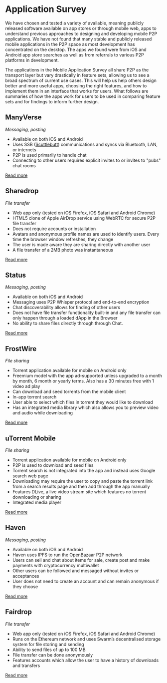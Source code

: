 # Application Survey

We have chosen and tested a variety of available, meaning publicly released software available on app stores or through mobile web, apps to understand previous approaches to designing and developing mobile P2P applications. We have not found that many stable and publicly released mobile applications in the P2P space as most development has concentrated on the desktop. The apps we found were from iOS and Android app store searches as well as from referrals to various P2P platforms in development.

The applications in the Mobile Application Survey all share P2P as the transport layer but vary drastically in feature sets, allowing us to see a broad spectrum of current use cases. This will help us help others design better and more useful apps, choosing the right features, and how to implement them in an interface that works for users. What follows are summaries of how the apps work for users to be used in comparing feature sets and for findings to inform further design.

## ManyVerse

_Messaging, posting_

* Available on both iOS and Android
* Uses SSB \([Scuttlebutt](https://www.scuttlebutt.nz)\) communications and syncs via Bluetooth, LAN, or internets
* P2P is used primarily to handle chat
* Connecting to other users requires explicit invites to or invites to "pubs" chat rooms

[Read more](manyverse.md)

## Sharedrop

_File transfer_

* Web app only \(tested on iOS Firefox, iOS Safari and Android Chrome\)
* HTML5 clone of Apple AirDrop service using WebRTC for secure P2P file transfer
* Does not require accounts or installation
* Avatars and anonymous profile names are used to identify users. Every time the browser window refreshes, they change
* The user is made aware they are sharing directly with another user
* A file transfer of a 2MB photo was instantaneous

[Read more](sharedrop.io.md)

## Status

_Messaging, posting_

* Available on both iOS and Android
* Messaging uses P2P Whisper protocol and end-to-end encryption
* Chat discoverability allows for finding of other users
* Does not have file transfer functionality built-in and any file transfer can only happen through a loaded dApp in the Browser 
* No ability to share files directly through through Chat.

[Read more](status.md)

## FrostWire

_File sharing_

* Torrent application available for mobile on Android only
* Freemium model with the app ad-supported unless upgraded to a month by month, 6 month or yearly terms. Also has a 30 minutes free with 1 video ad play
* Can download and seed torrents from the mobile client
* In-app torrent search
* User able to select which files in torrent they would like to download
* Has an integrated media library which also allows you to preview video and audio while downloading

[Read more](frostwire.md)

## uTorrent Mobile

_File sharing_

* Torrent application available for mobile on Android only
* P2P is used to download and seed files
* Torrent search is not integrated into the app and instead uses Google search web page
* Downloading may require the user to copy and paste the torrent link from a search results page and then add through the app manually
* Features DLive, a live video stream site which features no torrent downloading or sharing
* Integrated media player

[Read more](utorrent-mobile.md)

## Haven

_Messaging, posting_

* Available on both iOS and Android
* Haven uses IPFS to run the OpenBazaar P2P network
* Users can sell and chat about items for sale, create post and make payments with cryptocurrency multiwallet
* Other users can be followed and messaged without invites or acceptances
* User does not need to create an account and can remain anonymous if they choose

[Read more](haven.md)

## Fairdrop

_File transfer_

* Web app only \(tested on iOS Firefox, iOS Safari and Android Chrome\)
* Runs on the Ethereum network and uses Swarm’s decentralised storage system for file storing and sending
* Ability to send files of up to 100 MB
* File transfer can be done anonymously
* Features accounts which allow the user to have a history of downloads and transfers

[Read more](fairdrop.md)

